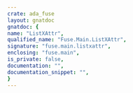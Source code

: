 ```yaml
---
crate: ada_fuse
layout: gnatdoc
gnatdoc: {
name: "ListXAttr",
qualified_name: "Fuse.Main.ListXAttr",
signature: "fuse.main.listxattr",
enclosing: "fuse.main",
is_private: false,
documentation: "",
documentation_snippet: "",
}
---
```


